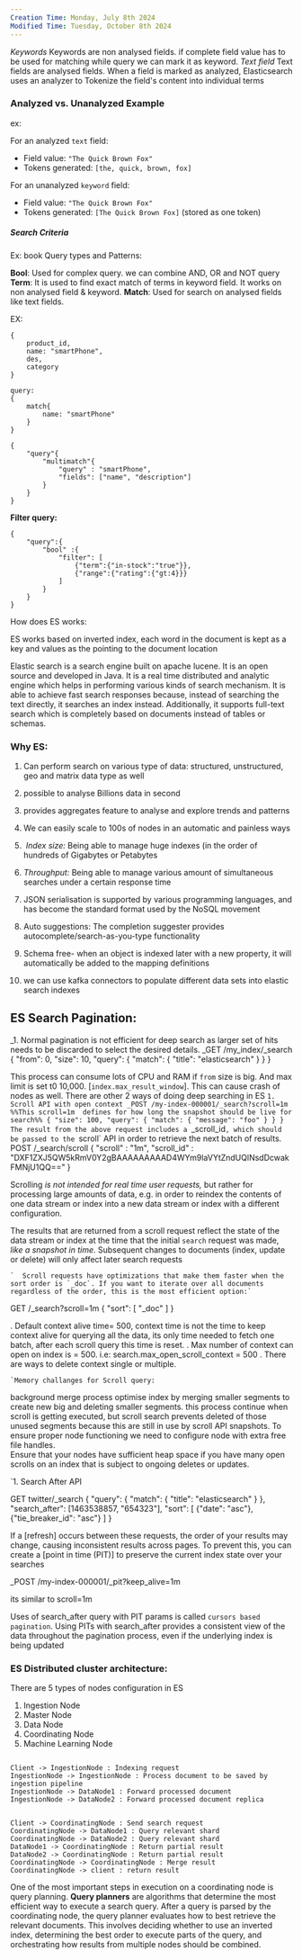 ```yaml
---
Creation Time: Monday, July 8th 2024
Modified Time: Tuesday, October 8th 2024
---
```

_Keywords_ Keywords are non analysed fields. if complete field value has to be used for matching while query we can mark it as keyword.
_Text field_ Text fields are analysed fields. When a field is marked as analyzed, Elasticsearch uses an analyzer to
Tokenize the field's content into individual terms
### Analyzed vs. Unanalyzed Example
ex: 

For an analyzed `text` field:

- Field value: `"The Quick Brown Fox"`
- Tokens generated: `[the, quick, brown, fox]`

For an unanalyzed `keyword` field:

- Field value: `"The Quick Brown Fox"`
- Tokens generated: `[The Quick Brown Fox]` (stored as one token)

##### Search Criteria
Ex: book 
Query types and Patterns:

**Bool**: Used for complex query.  we can combine AND, OR and NOT query 
**Term**:  It is used to find exact match of terms in keyword field. It works on non analysed field & keyword.
**Match**:  Used for  search on analysed fields like text fields.

EX: 
```
{
	product_id,
	name: "smartPhone",
	des,
	category
}
```

```
query:
{
	match{
		name: "smartPhone"
	}
}
```

```
{
	"query"{
		"multimatch"{
			"query" : "smartPhone",
			"fields": ["name", "description"]
		}
	}
}
```


**Filter query:**

```
{
	"query":{
		"bool" :{
			"filter": [
				{"term":{"in-stock":"true"}},
				{"range":{"rating":{"gt:4}}}
			]
		}
	}
}
```


How does ES works:

ES works based on inverted index, each word in the document is kept as a key and values as the pointing to the document location

Elastic search is a search engine built on apache lucene. It is an open source and developed in Java. It is a real time distributed and analytic engine which helps in performing various kinds of search mechanism. It is able to achieve fast search responses because, instead of searching the text directly, it searches an index instead. Additionally, it supports full-text search which is completely based on documents instead of tables or schemas.


### Why ES:
1. Can perform search on various type of data: 
structured, unstructured, geo and matrix data type as well

2. possible to analyse Billions data in second
3. provides aggregates feature to analyse and explore trends and patterns
4. We can easily scale to 100s of nodes in an automatic and painless ways
5.  _Index size:_ Being able to manage huge indexes (in the order of hundreds of Gigabytes or Petabytes
6. _Throughput:_ Being able to manage various amount of simultaneous searches under a certain response time
7. JSON serialisation is supported by various programming languages, and has become the standard format used by the NoSQL movement
8. Auto suggestions: The completion suggester provides autocomplete/search-as-you-type functionality
9. Schema free- when an object is indexed later with a new property, it will automatically be added to the mapping definitions
10. we can use kafka connectors to populate different data sets into elastic search indexes




## ES Search Pagination:
_1. Normal pagination is not efficient for deep search as larger set of hits needs to be discarded to select the desired details.
	_GET /my_index/_search { "from": 0, "size": 10, "query": { "match": { "title": "elasticsearch" } } }

This process can consume lots of CPU and RAM if `from` size is big. And max limit is set t0 10,000. [`index.max_result_window`]. This can cause crash of nodes as well. 
There are other 2 ways of doing deep searching in ES
`1. Scroll API with open context
	_POST /my-index-000001/_search?scroll=1m  %%This scroll=1m  defines for how long the snapshot should be live for search%%
		{
		  "size": 100,
		  "query": {
		    "match": {
		      "message": "foo"
		    }
		  }
		}
		The result from the above request includes a `_scroll_id`, which should be passed to the `scroll` API in order to retrieve the next batch of results.
		POST /_search/scroll                                                               [](https://www.elastic.co/guide/en/elasticsearch/reference/current/paginate-search-results.html#CO218-1)
		{
		  "scroll" : "1m",                                                                 [](https://www.elastic.co/guide/en/elasticsearch/reference/current/paginate-search-results.html#CO218-2)
		  "scroll_id" : "DXF1ZXJ5QW5kRmV0Y2gBAAAAAAAAAD4WYm9laVYtZndUQlNsdDcwakFMNjU1QQ==" [](https://www.elastic.co/guide/en/elasticsearch/reference/current/paginate-search-results.html#CO218-3)
		}

Scrolling _is not intended for real time user requests,_ but rather for processing large amounts of data, e.g. in order to reindex the contents of one data stream or index into a new data stream or index with a different configuration.

The results that are returned from a scroll request reflect the state of the data stream or index at the time that the initial `search` request was made, _like a snapshot in time_. Subsequent changes to documents (index, update or delete) will only affect later search requests

	`  Scroll requests have optimizations that make them faster when the sort order is `_doc`. If you want to iterate over all documents regardless of the order, this is the most efficient option:`
GET /_search?scroll=1m
{
  "sort": [
    "_doc"
  ]
}

. Default context alive time= 500, context time is not the time to keep context alive for querying all the data, its only time needed to fetch one batch, after each scroll query this time is reset.
. Max number of context can open on index is = 500. i.e: search.max_open_scroll_context = 500
. There are ways to delete context single or multiple.

	`Memory challanges for Scroll query:
background merge process optimise index by merging smaller segments to create new big and deleting smaller segments. this process continue when scroll is getting executed, but scroll search prevents deleted of those unused segments because this are still in use by scroll API snapshots.  To ensure proper node functioning we need to configure node with extra free file handles.  
Ensure that your nodes have sufficient heap space if you have many open scrolls on an index that is subject to ongoing deletes or updates.

`1. Search After API 

GET twitter/_search
{
    "query": {
        "match": {
            "title": "elasticsearch"
        }
    },
    "search_after": [1463538857, "654323"],
    "sort": [
        {"date": "asc"},
        {"tie_breaker_id": "asc"}
    ]
}

If a [refresh] occurs between these requests, the order of your results may change, causing inconsistent results across pages. To prevent this, you can create a [point in time (PIT)] to preserve the current index state over your searches

_POST /my-index-000001/_pit?keep_alive=1m

its similar to scroll=1m

Uses of search_after query with PIT params is called `cursors based pagination`. Using PITs with search_after provides a consistent view of the data throughout the pagination process, even if the underlying index is being updated


### ES Distributed cluster architecture:
There are 5 types of nodes configuration in ES
1. Ingestion Node
2. Master Node
3. Data Node
4. Coordinating Node
5. Machine Learning Node

```plantuml

Client -> IngestionNode : Indexing request
IngestionNode -> IngestionNode : Process document to be saved by ingestion pipeline
IngestionNode -> DataNode1 : Forward processed document
IngestionNode -> DataNode2 : Forward processed document replica


Client -> CoordinatingNode : Send search request
CoordinatingNode -> DataNode1 : Query relevant shard
CoordinatingNode -> DataNode2 : Query relevant shard
DataNode1 -> CoordinatingNode : Return partial result
DataNode2 -> CoordinatingNode : Return partial result
CoordinatingNode -> CoordinatingNode : Merge result
CoordinatingNode -> client : return result

```
One of the most important steps in execution on a coordinating node is query planning. **Query planners** are algorithms that determine the most efficient way to execute a search query. After a query is parsed by the coordinating node, the query planner evaluates how to best retrieve the relevant documents. This involves deciding whether to use an inverted index, determining the best order to execute parts of the query, and orchestrating how results from multiple nodes should be combined.


